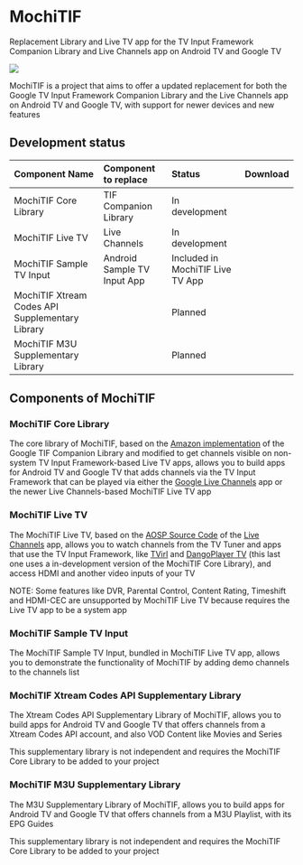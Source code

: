 # MochiTIF
Replacement Library and Live TV app for the TV Input Framework Companion Library and Live Channels app on Android TV and Google TV

<img src="https://brunochanrio.github.io/MochiTIF/MochiTIF_Logo.png"/>

MochiTIF is a project that aims to offer a updated replacement for both the Google TV Input Framework Companion Library and the Live Channels app on Android TV and Google TV, with support for newer devices and new features

## Development status
<table>
  <thead>
    <tr><th align="left">Component Name</th><th align="left">Component to replace</th><th align="left">Status</th><th align="left">Download</th></tr>
  </thead>
  <tbody>
    <tr><td>MochiTIF Core Library</td><td>TIF Companion Library</td><td>In development</td><td></td></tr>
    <tr></td><td>MochiTIF Live TV</td><td>Live Channels</td><td>In development</td><td></td></tr>
    <tr></td><td>MochiTIF Sample TV Input</td><td>Android Sample TV Input App</td><td>Included in MochiTIF Live TV App</td><td></td></tr>
    <tr></td><td>MochiTIF Xtream Codes API Supplementary Library</td><td></td><td>Planned</td><td></td></tr>
    <tr></td><td>MochiTIF M3U Supplementary Library</td><td></td><td>Planned</td><td></td></tr>
  </tbody>
</table>

## Components of MochiTIF

### MochiTIF Core Library
The core library of MochiTIF, based on the <a href="https://github.com/amzn/ftv-livetv-sample-tv-app/tree/master/AndroidTvSampleInput/library">Amazon implementation</a> of the Google TIF Companion Library and modified to get channels visible on non-system TV Input Framework-based Live TV apps, allows you to build apps for Android TV and Google TV that adds channels via the TV Input Framework that can be played via either the <a href="https://play.google.com/store/apps/details?id=com.google.android.tv">Google Live Channels</a> app or the newer Live Channels-based MochiTIF Live TV app

### MochiTIF Live TV
The MochiTIF Live TV, based on the <a href="https://android.googlesource.com/platform/packages/apps/TV/">AOSP Source Code</a> of the <a href="https://play.google.com/store/apps/details?id=com.google.android.tv">Live Channels</a> app, allows you to watch channels from the TV Tuner and apps that use the TV Input Framework, like <a href="https://play.google.com/store/apps/details?id=by.stari4ek.tvirl">TVirl</a> and <a href="https://github.com/brunochanrio/DangoPlayer-TV">DangoPlayer TV</a> (this last one uses a in-development version of the MochiTIF Core Library), and access HDMI and another video inputs of your TV

NOTE: Some features like DVR, Parental Control, Content Rating, Timeshift and HDMI-CEC are unsupported by MochiTIF Live TV because requires the Live TV app to be a system app

### MochiTIF Sample TV Input
The MochiTIF Sample TV Input, bundled in MochiTIF Live TV app, allows you to demonstrate the functionality of MochiTIF by adding demo channels to the channels list

### MochiTIF Xtream Codes API Supplementary Library
The Xtream Codes API Supplementary Library of MochiTIF, allows you to build apps for Android TV and Google TV that offers channels from a Xtream Codes API account, and also VOD Content like Movies and Series

This supplementary library is not independent and requires the MochiTIF Core Library to be added to your project

### MochiTIF M3U Supplementary Library
The M3U Supplementary Library of MochiTIF, allows you to build apps for Android TV and Google TV that offers channels from a M3U Playlist, with its EPG Guides

This supplementary library is not independent and requires the MochiTIF Core Library to be added to your project

